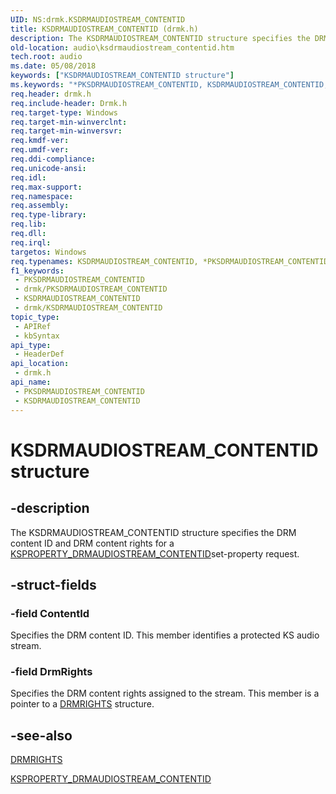 ```yaml
---
UID: NS:drmk.KSDRMAUDIOSTREAM_CONTENTID
title: KSDRMAUDIOSTREAM_CONTENTID (drmk.h)
description: The KSDRMAUDIOSTREAM_CONTENTID structure specifies the DRM content ID and DRM content rights for a KSPROPERTY_DRMAUDIOSTREAM_CONTENTIDset-property request.
old-location: audio\ksdrmaudiostream_contentid.htm
tech.root: audio
ms.date: 05/08/2018
keywords: ["KSDRMAUDIOSTREAM_CONTENTID structure"]
ms.keywords: "*PKSDRMAUDIOSTREAM_CONTENTID, KSDRMAUDIOSTREAM_CONTENTID, KSDRMAUDIOSTREAM_CONTENTID structure [Audio Devices], PKSDRMAUDIOSTREAM_CONTENTID, PKSDRMAUDIOSTREAM_CONTENTID structure pointer [Audio Devices], aud-prop_451e4ef3-53c7-4be2-a59c-efd34633c007.xml, audio.ksdrmaudiostream_contentid, drmk/KSDRMAUDIOSTREAM_CONTENTID, drmk/PKSDRMAUDIOSTREAM_CONTENTID"
req.header: drmk.h
req.include-header: Drmk.h
req.target-type: Windows
req.target-min-winverclnt: 
req.target-min-winversvr: 
req.kmdf-ver: 
req.umdf-ver: 
req.ddi-compliance: 
req.unicode-ansi: 
req.idl: 
req.max-support: 
req.namespace: 
req.assembly: 
req.type-library: 
req.lib: 
req.dll: 
req.irql: 
targetos: Windows
req.typenames: KSDRMAUDIOSTREAM_CONTENTID, *PKSDRMAUDIOSTREAM_CONTENTID
f1_keywords:
 - PKSDRMAUDIOSTREAM_CONTENTID
 - drmk/PKSDRMAUDIOSTREAM_CONTENTID
 - KSDRMAUDIOSTREAM_CONTENTID
 - drmk/KSDRMAUDIOSTREAM_CONTENTID
topic_type:
 - APIRef
 - kbSyntax
api_type:
 - HeaderDef
api_location:
 - drmk.h
api_name:
 - PKSDRMAUDIOSTREAM_CONTENTID
 - KSDRMAUDIOSTREAM_CONTENTID
---
```


# KSDRMAUDIOSTREAM_CONTENTID structure


## -description

The KSDRMAUDIOSTREAM_CONTENTID structure specifies the DRM content ID and DRM content rights for a <a href="/previous-versions/ff537351(v=vs.85)">KSPROPERTY_DRMAUDIOSTREAM_CONTENTID</a>set-property request.

## -struct-fields

### -field ContentId

Specifies the DRM content ID. This member identifies a protected KS audio stream.

### -field DrmRights

Specifies the DRM content rights assigned to the stream. This member is a pointer to a <a href="/windows-hardware/drivers/ddi/drmk/ns-drmk-tagdrmrights">DRMRIGHTS</a> structure.

## -see-also

<a href="/windows-hardware/drivers/ddi/drmk/ns-drmk-tagdrmrights">DRMRIGHTS</a>



<a href="/previous-versions/ff537351(v=vs.85)">KSPROPERTY_DRMAUDIOSTREAM_CONTENTID</a>

